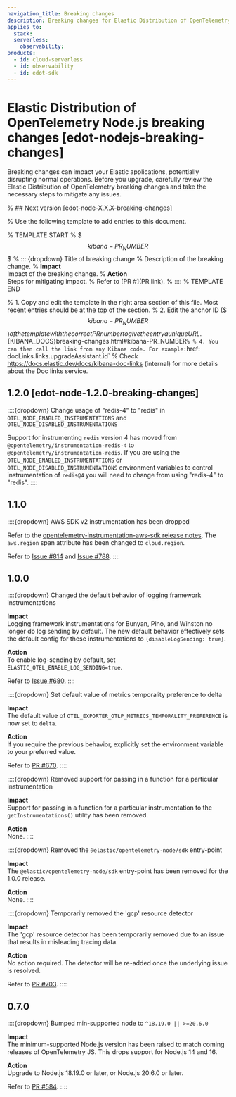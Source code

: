 ```yaml
---
navigation_title: Breaking changes
description: Breaking changes for Elastic Distribution of OpenTelemetry Node.js.
applies_to:
  stack:
  serverless:
    observability:
products:
  - id: cloud-serverless
  - id: observability
  - id: edot-sdk
---
```


# Elastic Distribution of OpenTelemetry Node.js breaking changes [edot-nodejs-breaking-changes]

Breaking changes can impact your Elastic applications, potentially disrupting normal operations. Before you upgrade, carefully review the Elastic Distribution of OpenTelemetry  breaking changes and take the necessary steps to mitigate any issues.

% ## Next version [edot-node-X.X.X-breaking-changes]

% Use the following template to add entries to this document.

% TEMPLATE START
% $$$kibana-PR_NUMBER$$$
% ::::{dropdown} Title of breaking change
% Description of the breaking change.
% **Impact**<br> Impact of the breaking change.
% **Action**<br> Steps for mitigating impact.
% Refer to [PR #](PR link).
% ::::
% TEMPLATE END

% 1. Copy and edit the template in the right area section of this file. Most recent entries should be at the top of the section.
% 2. Edit the anchor ID ($$$kibana-PR_NUMBER$$$) of the template with the correct PR number to give the entry a unique URL.
% 3. Don't hardcode the link to the new entry. Instead, make it available through the doc link service files:
%   - {kib-repo}blob/{branch}/src/platform/packages/shared/kbn-doc-links/src/get_doc_links.ts
%   - {kib-repo}blob/{branch}/src/platform/packages/shared/kbn-doc-links/src/types.ts
%
% The entry in the main links file should look like this:
%
% id: `${KIBANA_DOCS}breaking-changes.html#kibana-PR_NUMBER`
%
% 4. You can then call the link from any Kibana code. For example: `href: docLinks.links.upgradeAssistant.id`
% Check https://docs.elastic.dev/docs/kibana-doc-links (internal) for more details about the Doc links service.

## 1.2.0 [edot-node-1.2.0-breaking-changes]

::::{dropdown} Change usage of "redis-4" to "redis" in `OTEL_NODE_ENABLED_INSTRUMENTATIONS` and `OTEL_NODE_DISABLED_INSTRUMENTATIONS`

Support for instrumenting `redis` version 4 has moved from `@opentelemetry/instrumentation-redis-4` to `@opentelemetry/instrumentation-redis`. If you are using the `OTEL_NODE_ENABLED_INSTRUMENTATIONS` or `OTEL_NODE_DISABLED_INSTRUMENTATIONS` environment variables to control instrumentation of `redis@4` you will need to change from using "redis-4" to "redis".
::::

## 1.1.0

::::{dropdown} AWS SDK v2 instrumentation has been dropped

Refer to the [opentelemetry-instrumentation-aws-sdk release notes](https://github.com/open-telemetry/opentelemetry-js-contrib/blob/main/plugins/node/opentelemetry-instrumentation-aws-sdk/CHANGELOG.md#0510-2025-04-08). The `aws.region` span attribute has been changed to `cloud.region`.

Refer to [Issue #814](https://github.com/elastic/elastic-otel-node/pull/814) and [Issue #788](https://github.com/elastic/elastic-otel-node/pull/788).
::::

## 1.0.0

::::{dropdown} Changed the default behavior of logging framework instrumentations

**Impact**<br> Logging framework instrumentations for Bunyan, Pino, and Winston no longer do log sending by default. The new default behavior effectively sets the default config for these instrumentations to `{disableLogSending: true}`.

**Action**<br> To enable log-sending by default, set `ELASTIC_OTEL_ENABLE_LOG_SENDING=true`.

Refer to [Issue #680](https://github.com/elastic/elastic-otel-node/issues/680).
::::

::::{dropdown} Set default value of metrics temporality preference to delta

**Impact**<br> The default value of `OTEL_EXPORTER_OTLP_METRICS_TEMPORALITY_PREFERENCE` is now set to `delta`.

**Action**<br> If you require the previous behavior, explicitly set the environment variable to your preferred value.

Refer to [PR #670](https://github.com/elastic/elastic-otel-node/pull/670).
::::

::::{dropdown} Removed support for passing in a function for a particular instrumentation

**Impact**<br> Support for passing in a function for a particular instrumentation to the `getInstrumentations()` utility has been removed.

**Action**<br> None.
::::

::::{dropdown} Removed the `@elastic/opentelemetry-node/sdk` entry-point

**Impact**<br> The `@elastic/opentelemetry-node/sdk` entry-point has been removed for the 1.0.0 release.

**Action**<br> None.
::::

::::{dropdown} Temporarily removed the 'gcp' resource detector

**Impact**<br> The 'gcp' resource detector has been temporarily removed due to an issue that results in misleading tracing data.

**Action**<br> No action required. The detector will be re-added once the underlying issue is resolved.

Refer to [PR #703](https://github.com/elastic/elastic-otel-node/pull/703).
::::

## 0.7.0

::::{dropdown} Bumped min-supported node to `^18.19.0 || >=20.6.0`

**Impact**<br> The minimum-supported Node.js version has been raised to match coming releases of OpenTelemetry JS. This drops support for Node.js 14 and 16.

**Action**<br> Upgrade to Node.js 18.19.0 or later, or Node.js 20.6.0 or later.

Refer to [PR #584](https://github.com/elastic/elastic-otel-node/pull/584).
::::
